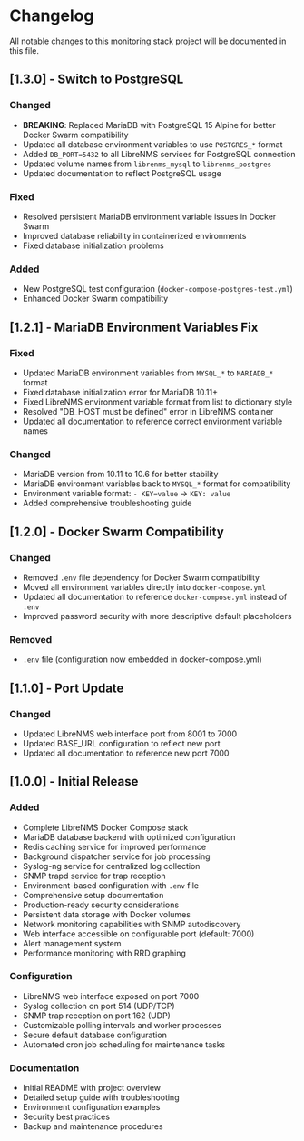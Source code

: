 # Changelog

All notable changes to this monitoring stack project will be documented in this file.

## [1.3.0] - Switch to PostgreSQL

### Changed
- **BREAKING**: Replaced MariaDB with PostgreSQL 15 Alpine for better Docker Swarm compatibility
- Updated all database environment variables to use `POSTGRES_*` format
- Added `DB_PORT=5432` to all LibreNMS services for PostgreSQL connection
- Updated volume names from `librenms_mysql` to `librenms_postgres`
- Updated documentation to reflect PostgreSQL usage

### Fixed
- Resolved persistent MariaDB environment variable issues in Docker Swarm
- Improved database reliability in containerized environments
- Fixed database initialization problems

### Added
- New PostgreSQL test configuration (`docker-compose-postgres-test.yml`)
- Enhanced Docker Swarm compatibility

## [1.2.1] - MariaDB Environment Variables Fix

### Fixed
- Updated MariaDB environment variables from `MYSQL_*` to `MARIADB_*` format
- Fixed database initialization error for MariaDB 10.11+
- Fixed LibreNMS environment variable format from list to dictionary style
- Resolved "DB_HOST must be defined" error in LibreNMS container
- Updated all documentation to reference correct environment variable names

### Changed
- MariaDB version from 10.11 to 10.6 for better stability
- MariaDB environment variables back to `MYSQL_*` format for compatibility
- Environment variable format: `- KEY=value` → `KEY: value`
- Added comprehensive troubleshooting guide

## [1.2.0] - Docker Swarm Compatibility

### Changed
- Removed `.env` file dependency for Docker Swarm compatibility
- Moved all environment variables directly into `docker-compose.yml`
- Updated all documentation to reference `docker-compose.yml` instead of `.env`
- Improved password security with more descriptive default placeholders

### Removed
- `.env` file (configuration now embedded in docker-compose.yml)

## [1.1.0] - Port Update

### Changed
- Updated LibreNMS web interface port from 8001 to 7000
- Updated BASE_URL configuration to reflect new port
- Updated all documentation to reference new port 7000

## [1.0.0] - Initial Release

### Added
- Complete LibreNMS Docker Compose stack
- MariaDB database backend with optimized configuration
- Redis caching service for improved performance
- Background dispatcher service for job processing
- Syslog-ng service for centralized log collection
- SNMP trapd service for trap reception
- Environment-based configuration with `.env` file
- Comprehensive setup documentation
- Production-ready security considerations
- Persistent data storage with Docker volumes
- Network monitoring capabilities with SNMP autodiscovery
- Web interface accessible on configurable port (default: 7000)
- Alert management system
- Performance monitoring with RRD graphing

### Configuration
- LibreNMS web interface exposed on port 7000
- Syslog collection on port 514 (UDP/TCP)
- SNMP trap reception on port 162 (UDP)
- Customizable polling intervals and worker processes
- Secure default database configuration
- Automated cron job scheduling for maintenance tasks

### Documentation
- Initial README with project overview
- Detailed setup guide with troubleshooting
- Environment configuration examples
- Security best practices
- Backup and maintenance procedures

